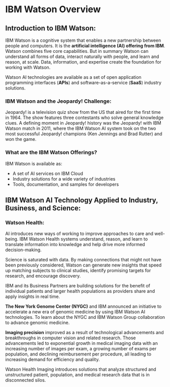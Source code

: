 # IBM Watson Overview

## Introduction to IBM Watson:

IBM Watson is a cognitive system that enables a new partnership between people and computers. It is the **artificial intelligence (AI) offering from IBM**. Watson combines five core capabilities. But in summary  Watson can understand all forms of data, interact naturally with people, and learn and reason, at scale. Data, information, and expertise create the foundation for working with Watson.

Watson AI technologies are available as a set of open application programming interfaces (**APIs**) and software-as-a-service (**SaaS**) industry solutions.
### IBM Watson and the Jeopardy! Challenge:
Jeopardy! is a television quiz show from the US that aired for the first time in 1964. The show features three contestants who solve general knowledge clues. A defining moment in Jeopardy! history was the Jeopardy! with IBM Watson match in 2011, where the IBM Watson AI system took on the two most successful Jeopardy! champions (Ken Jennings and Brad Rutter) and won the game.
### What are the IBM Watson Offerings?
IBM Watson is available as:
+ A set of AI services on IBM Cloud
+ Industry solutions for a wide variety of industries
+ Tools, documentation, and samples for developers

## IBM Watson AI Technology Applied to Industry, Business, and Science:
### Watson Health:
AI introduces new ways of working to improve approaches to care and well-being. IBM Watson Health systems understand, reason, and learn to translate information into knowledge and help drive more informed decision-making.

Science is saturated with data. By making connections that might not have been previously considered, Watson can generate new insights that speed up matching subjects to clinical studies, identify promising targets for research, and encourage discovery.

IBM and its Business Partners are building solutions for the benefit of individual patients and larger health populations as providers share and apply insights in real time.

**The New York Genome Center (NYGC)** and IBM announced an initiative to accelerate a new era of genomic medicine by using IBM Watson AI technologies. To learn about the NYGC and IBM Watson Group collaboration to advance genomic medicine.

**Imaging precision** improved as a result of technological advancements and breakthroughs in computer vision and related research. Those advancements led to exponential growth in medical imaging data with an increasing number of images per exam, a growing number of exams per population, and declining reimbursement per procedure, all leading to increasing demand for efficiency and quality.

Watson Health Imaging introduces solutions that analyze structured and unstructured patient, population, and medical research data that is in disconnected silos.


